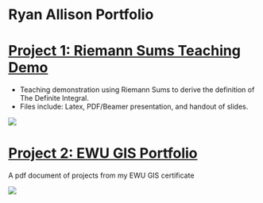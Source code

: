 # Ryan Allison Portfolio

# [Project 1: Riemann Sums Teaching Demo](https://github.com/ryanallison/Riemann-Sums-Teaching-Demo.git)
- Teaching demonstration using Riemann Sums to derive the definition of The Definite Integral.
- Files include: Latex, PDF/Beamer presentation, and handout of slides.

![](/Ryan_Allison_Portfolio/blob/main//images/Riemann%20Sums%20Image.png)


# [Project 2: EWU GIS Portfolio](https://github.com/ryanallison/EWU-GIS-Portfolio.git)
A pdf document of projects from my EWU GIS certificate

![](/Ryan_Allison_Portfolio/blob/main/images/GIS%20Image.png)
